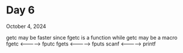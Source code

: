 # Day 6

October 4, 2024

getc may be faster since fgetc is a function while getc may be a macro
fgetc   <-----> fputc
fgets   <-----> fputs
scanf   <-----> printf
